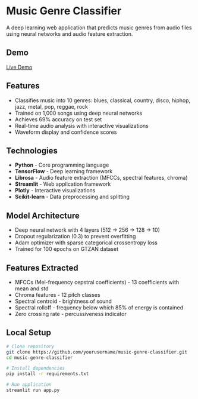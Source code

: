 # Music Genre Classifier

A deep learning web application that predicts music genres from audio files using neural networks and audio feature extraction.

## Demo
[Live Demo](https://your-app-url.streamlit.app)

## Features
- Classifies music into 10 genres: blues, classical, country, disco, hiphop, jazz, metal, pop, reggae, rock
- Trained on 1,000 songs using deep neural networks
- Achieves 69% accuracy on test set
- Real-time audio analysis with interactive visualizations
- Waveform display and confidence scores

## Technologies
- **Python** - Core programming language
- **TensorFlow** - Deep learning framework
- **Librosa** - Audio feature extraction (MFCCs, spectral features, chroma)
- **Streamlit** - Web application framework
- **Plotly** - Interactive visualizations
- **Scikit-learn** - Data preprocessing and splitting

## Model Architecture
- Deep neural network with 4 layers (512 → 256 → 128 → 10)
- Dropout regularization (0.3) to prevent overfitting
- Adam optimizer with sparse categorical crossentropy loss
- Trained for 100 epochs on GTZAN dataset

## Features Extracted
- MFCCs (Mel-frequency cepstral coefficients) - 13 coefficients with mean and std
- Chroma features - 12 pitch classes
- Spectral centroid - brightness of sound
- Spectral rolloff - frequency below which 85% of energy is contained
- Zero crossing rate - percussiveness indicator

## Local Setup
```bash
# Clone repository
git clone https://github.com/yourusername/music-genre-classifier.git
cd music-genre-classifier

# Install dependencies
pip install -r requirements.txt

# Run application
streamlit run app.py